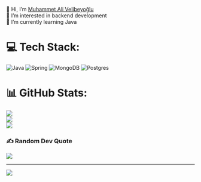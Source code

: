 👋 Hi, I’m [Muhammet Ali Velibeyoğlu](https://www.linkedin.com/in/muhammet-ali-velibeyoglu)<br>👀 I’m interested in backend development<br>🌱 I’m currently learning Java

# 💻 Tech Stack:
![Java]([https://img.shields.io/badge/java-%23ED8B00.svg?style=flat-square&logo=java&logoColor=white](https://icons8.com/icon/GPfHz0SM85FX/java)) ![Spring](https://img.shields.io/badge/spring-%236DB33F.svg?style=flat-square&logo=spring&logoColor=white) ![MongoDB](https://img.shields.io/badge/MongoDB-%234ea94b.svg?style=flat-square&logo=mongodb&logoColor=white) ![Postgres](https://img.shields.io/badge/postgres-%23316192.svg?style=flat-square&logo=postgresql&logoColor=white)
# 📊 GitHub Stats:
![](https://github-readme-stats.vercel.app/api?username=VMA9&theme=dark&hide_border=false&include_all_commits=true&count_private=false)<br/>
![](https://github-readme-streak-stats.herokuapp.com/?user=VMA9&theme=dark&hide_border=false)<br/>
![](https://github-readme-stats.vercel.app/api/top-langs/?username=VMA9&theme=dark&hide_border=false&include_all_commits=true&count_private=false&layout=compact)

### ✍️ Random Dev Quote
![](https://quotes-github-readme.vercel.app/api?type=horizontal&theme=radical)

---
[![](https://visitcount.itsvg.in/api?id=VMA9&icon=5&color=0)](https://visitcount.itsvg.in)

<!-- Proudly created with GPRM ( https://gprm.itsvg.in ) -->
<!---
VMA9/VMA9 is a ✨ special ✨ repository because its `README.md` (this file) appears on your GitHub profile.
You can click the Preview link to take a look at your changes.
--->
